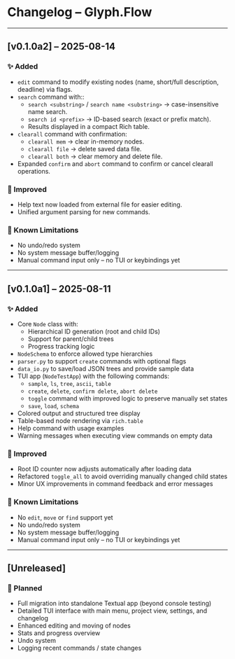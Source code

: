 # Changelog – Glyph.Flow

---

## [v0.1.0a2] – 2025-08-14

### ✨ Added
- `edit` command to modify existing nodes (name, short/full description, deadline) via flags.
- `search` command with::
  - `search <substring>` / `search name <substring>` → case-insensitive name search.
  - `search id <prefix>` → ID-based search (exact or prefix match).
  - Results displayed in a compact Rich table.
- `clearall` command with confirmation:
  - `clearall mem` → clear in-memory nodes.
  - `clearall file` → delete saved data file.
  - `clearall both` → clear memory and delete file.
- Expanded `confirm` and `abort` command to confirm or cancel clearall operations.

### 🔧 Improved
- Help text now loaded from external file for easier editing.
- Unified argument parsing for new commands.

### 🐛 Known Limitations
- No undo/redo system
- No system message buffer/logging
- Manual command input only – no TUI or keybindings yet

---

## [v0.1.0a1] – 2025-08-11

### ✨ Added
- Core `Node` class with:
  - Hierarchical ID generation (root and child IDs)
  - Support for parent/child trees
  - Progress tracking logic
- `NodeSchema` to enforce allowed type hierarchies
- `parser.py` to support `create` commands with optional flags
- `data_io.py` to save/load JSON trees and provide sample data
- TUI app (`NodeTestApp`) with the following commands:
  - `sample`, `ls`, `tree`, `ascii`, `table`
  - `create`, `delete`, `confirm delete`, `abort delete`
  - `toggle` command with improved logic to preserve manually set states
  - `save`, `load`, `schema`
- Colored output and structured tree display
- Table-based node rendering via `rich.table`
- Help command with usage examples
- Warning messages when executing view commands on empty data

### 🔧 Improved
- Root ID counter now adjusts automatically after loading data
- Refactored `toggle_all` to avoid overriding manually changed child states
- Minor UX improvements in command feedback and error messages

### 🐛 Known Limitations
- No `edit`, `move` or `find` support yet
- No undo/redo system
- No system message buffer/logging
- Manual command input only – no TUI or keybindings yet

---

## [Unreleased]

### 🚧 Planned
- Full migration into standalone Textual app (beyond console testing)
- Detailed TUI interface with main menu, project view, settings, and changelog
- Enhanced editing and moving of nodes
- Stats and progress overview
- Undo system
- Logging recent commands / state changes